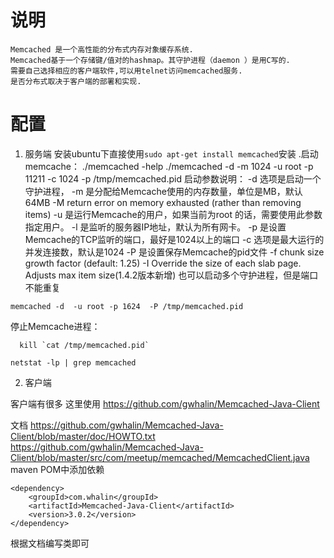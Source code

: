 # 说明
    Memcached 是一个高性能的分布式内存对象缓存系统.
    Memcached基于一个存储键/值对的hashmap。其守护进程（daemon ）是用C写的.
    需要自己选择相应的客户端软件,可以用telnet访问memcached服务. 
    是否分布式取决于客户端的部署和实现.  

# 配置
1. 服务端
安装ubuntu下直接使用`sudo apt-get install memcached`安装
.启动memcache：
  ./memcached -help
  ./memcached -d -m 1024 -u root -p 11211 -c 1024 -p /tmp/memcached.pid 
   启动参数说明：
   -d   选项是启动一个守护进程，
   -m  是分配给Memcache使用的内存数量，单位是MB，默认64MB
   -M  return error on memory exhausted (rather than removing items)
   -u  是运行Memcache的用户，如果当前为root 的话，需要使用此参数指定用户。
   -l   是监听的服务器IP地址，默认为所有网卡。
   -p  是设置Memcache的TCP监听的端口，最好是1024以上的端口
   -c  选项是最大运行的并发连接数，默认是1024
   -P  是设置保存Memcache的pid文件
   -f   <factor>   chunk size growth factor (default: 1.25)
   -I   Override the size of each slab page. Adjusts max item size(1.4.2版本新增)
  也可以启动多个守护进程，但是端口不能重复
```
memcached -d  -u root -p 1624  -P /tmp/memcached.pid 
```
停止Memcache进程：
``` 
  kill `cat /tmp/memcached.pid` 
```


```
netstat -lp | grep memcached
```

2. 客户端

客户端有很多
这里使用 https://github.com/gwhalin/Memcached-Java-Client

文档 https://github.com/gwhalin/Memcached-Java-Client/blob/master/doc/HOWTO.txt
https://github.com/gwhalin/Memcached-Java-Client/blob/master/src/com/meetup/memcached/MemcachedClient.java
maven POM中添加依赖
```
<dependency>
    <groupId>com.whalin</groupId>
    <artifactId>Memcached-Java-Client</artifactId>
    <version>3.0.2</version>
</dependency>
```

根据文档编写类即可